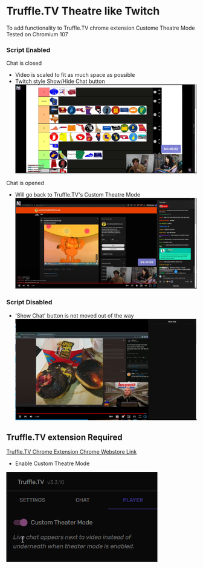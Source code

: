 # Truffle.TV Theatre like Twitch
To add functionality to Truffle.TV chrome extension Custome Theatre Mode
Tested on Chromium 107

### Script Enabled
Chat is closed 
- Video is scaled to fit as much space as possible
- Twitch style Show/Hide Chat button
![Script Enabled](https://github.com/jeremyriveradev/Truffle.TV-Theatre-like-Twitch/blob/2ae8147638801e96df6b6eae41897c007010322b/imgs/TheatreHiddenChat.png)

Chat is opened
- Will go back to Truffle.TV's Custom Theatre Mode
![Script Enabled](https://github.com/jeremyriveradev/Truffle.TV-Theatre-like-Twitch/blob/2ae8147638801e96df6b6eae41897c007010322b/imgs/YTChatOpen.png)

### Script Disabled
- 'Show Chat' button is not moved out of the way
![Script Disabled](https://github.com/jeremyriveradev/Truffle.TV-Theatre-like-Twitch/blob/2ae8147638801e96df6b6eae41897c007010322b/imgs/BeforeTheatreHiddenChat.png)

## Truffle.TV extension Required
[Truffle.TV Chrome Extension Chrome Webstore Link](https://chrome.google.com/webstore/detail/truffletv-formerly-known/bkkjeefjfjcfdfifddmkdmcpmaakmelp)
- Enable Custom Theatre Mode

![Truffle.TV Enable Custom Theatre Mode](https://github.com/jeremyriveradev/Truffle.TV-Theatre-like-Twitch/blob/2ae8147638801e96df6b6eae41897c007010322b/imgs/TruffleTVCustomTheatreModeEnabled.png)
